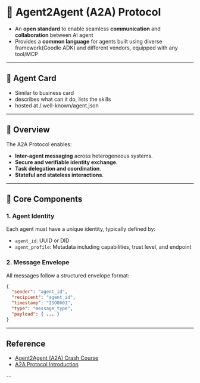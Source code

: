 # 🤖 Agent2Agent (A2A) Protocol

- An **open standard** to enable seamless **communication** and **collaboration** between AI agent
- Provides a **common language** for agents built using diverse framework(Goodle ADK) and different vendors, equipped with any tool/MCP 

---

## 📘 Agent Card
- Similar to business card
- describes what can it do, lists the skills
- hosted at /.well-known/agent.json
---

## 📘 Overview
The A2A Protocol enables:
- **Inter-agent messaging** across heterogeneous systems.
- **Secure and verifiable identity exchange**.
- **Task delegation and coordination**.
- **Stateful and stateless interactions**.

---

## 🧩 Core Components

### 1. **Agent Identity**
Each agent must have a unique identity, typically defined by:
- `agent_id`: UUID or DID
- `agent_profile`: Metadata including capabilities, trust level, and endpoint

### 2. **Message Envelope**
All messages follow a structured envelope format:
```json
{
  "sender": "agent_id",
  "recipient": "agent_id",
  "timestamp": "ISO8601",
  "type": "message_type",
  "payload": { ... }
}
```
---

## Reference
- [Agent2Agent (A2A) Crash Course](https://www.youtube.com/watch?v=mFkw3p5qSuA)
- [A2A Protocol Introduction](https://a2a-protocol.org/latest/) 

--
